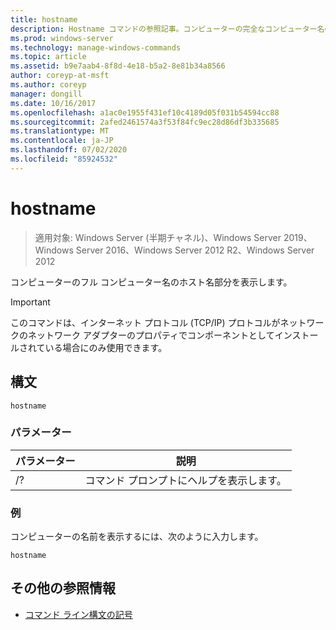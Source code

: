 ```yaml
---
title: hostname
description: Hostname コマンドの参照記事。コンピューターの完全なコンピューター名のホスト名部分を表示します。
ms.prod: windows-server
ms.technology: manage-windows-commands
ms.topic: article
ms.assetid: b9e7aab4-8f8d-4e18-b5a2-8e81b34a8566
author: coreyp-at-msft
ms.author: coreyp
manager: dongill
ms.date: 10/16/2017
ms.openlocfilehash: a1ac0e1955f431ef10c4189d05f031b54594cc88
ms.sourcegitcommit: 2afed2461574a3f53f84fc9ec28d86df3b335685
ms.translationtype: MT
ms.contentlocale: ja-JP
ms.lasthandoff: 07/02/2020
ms.locfileid: "85924532"
---
```

# <a name="hostname"></a>hostname

> 適用対象: Windows Server (半期チャネル)、Windows Server 2019、Windows Server 2016、Windows Server 2012 R2、Windows Server 2012

コンピューターのフル コンピューター名のホスト名部分を表示します。

>[!IMPORTANT]
> このコマンドは、インターネット プロトコル (TCP/IP) プロトコルがネットワークのネットワーク アダプターのプロパティでコンポーネントとしてインストールされている場合にのみ使用できます。

## <a name="syntax"></a>構文

```
hostname
```

### <a name="parameters"></a>パラメーター
| パラメーター | 説明 |
| ------- | -------- |
| /? | コマンド プロンプトにヘルプを表示します。 |

### <a name="examples"></a>例

コンピューターの名前を表示するには、次のように入力します。

```
hostname
```

## <a name="additional-references"></a>その他の参照情報

- [コマンド ライン構文の記号](command-line-syntax-key.md)
